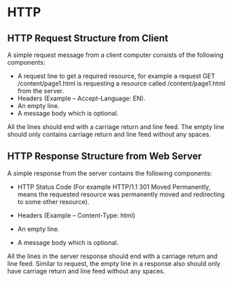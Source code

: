 # HTTP

## HTTP Request Structure from Client

A simple request message from a client computer consists of the following components:

- A request line to get a required resource, for example a request GET /content/page1.html is requesting a resource called /content/page1.html from the server.
- Headers (Example – Accept-Language: EN).
- An empty line.
- A message body which is optional.

All the lines should end with a carriage return and line feed. The empty line should only contains carriage return and line feed without any spaces.

## HTTP Response Structure from Web Server

A simple response from the server contains the following components:

- HTTP Status Code (For example HTTP/1.1 301 Moved Permanently, means the requested resource was permanently moved and redirecting to some other resource).

- Headers (Example – Content-Type: html)

- An empty line.

- A message body which is optional.

All the lines in the server response should end with a carriage return and line feed. Similar to request, the empty line in a response also should only have carriage return and line feed without any spaces.
